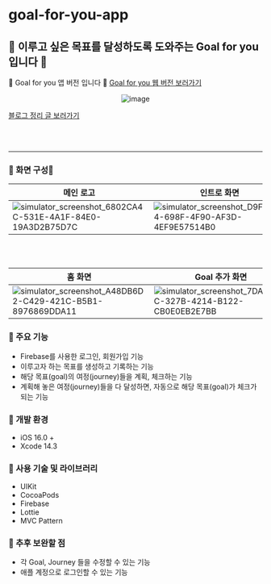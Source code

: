 # goal-for-you-app
## 🚀 이루고 싶은 목표를 달성하도록 도와주는 Goal for you 입니다 💜

🎯 Goal for you 앱 버전 입니다 💜
[Goal for you 웹 버전 보러가기](https://github.com/hyung6370/goal-for-you)

<div align="center">
  
![image](https://github.com/hyung6370/goal-for-you-app/assets/81064963/924ba737-7458-4de7-9c37-795ccd7c9120)

</div>

[블로그 정리 글 보러가기](https://www.notion.so/hyung6370/Goal-For-You-465885bec26d40319fdb964dd6bbfa5a?pvs=4)

<br /><br /><hr />

### 📌 화면 구성📱
|메인 로고|인트로 화면|로그인 화면|회원가입 화면|
|---|---|---|---|
|![simulator_screenshot_6802CA4C-531E-4A1F-84E0-19A3D2B75D7C](https://github.com/hyung6370/goal-for-you-app/assets/81064963/2efac6a1-bf3f-445f-a224-f48ee7c56709)|![simulator_screenshot_D9F4FA54-698F-4F90-AF3D-4EF9E57514B0](https://github.com/hyung6370/goal-for-you-app/assets/81064963/c184ffb5-7405-4326-8c76-1adfc1a08b25)|![simulator_screenshot_BDBC9367-A54C-4DB7-B948-77E05786347E](https://github.com/hyung6370/goal-for-you-app/assets/81064963/a98be163-f303-4666-b3ef-ff4bac815322)|![simulator_screenshot_6A0AE0E2-5B22-419E-928F-6F48EC645B8B](https://github.com/hyung6370/goal-for-you-app/assets/81064963/41f04a29-9d98-4d88-a03b-15f903d80615)|

<br /><br />

|홈 화면|Goal 추가 화면|Journey 화면|Journey 추가 화면|
|---|---|---|---|
|![simulator_screenshot_A48DB6D2-C429-421C-B5B1-8976869DDA11](https://github.com/hyung6370/goal-for-you-app/assets/81064963/a017c94b-a177-4c0d-92e7-7a6ccd820486)|![simulator_screenshot_7DA355CC-327B-4214-B122-CB0E0EB2E7BB](https://github.com/hyung6370/goal-for-you-app/assets/81064963/7ebc71dd-e063-4864-9197-c62e08cd2b31)|![simulator_screenshot_EDD731D1-9205-4D06-805A-317F00864502](https://github.com/hyung6370/goal-for-you-app/assets/81064963/a401d41b-8674-4ed6-83ab-0031c00c3574)|![simulator_screenshot_38F4B4BA-1A19-40B5-B325-DFBB84C0B087](https://github.com/hyung6370/goal-for-you-app/assets/81064963/b274413b-c60a-43f1-8850-e44050319490)|


### 📌 주요 기능
- Firebase를 사용한 로그인, 회원가입 기능
- 이루고자 하는 목표를 생성하고 기록하는 기능
- 해당 목표(goal)의 여정(journey)들을 계획, 체크하는 기능
- 계획해 놓은 여정(journey)들을 다 달성하면, 자동으로 해당 목표(goal)가 체크가 되는 기능

### 📌 개발 환경
- iOS 16.0 +
- Xcode 14.3

### 📌 사용 기술 및 라이브러리
- UIKit
- CocoaPods
- Firebase
- Lottie
- MVC Pattern

### 📌 추후 보완할 점
- 각 Goal, Journey 들을 수정할 수 있는 기능
- 애플 계정으로 로그인할 수 있는 기능

